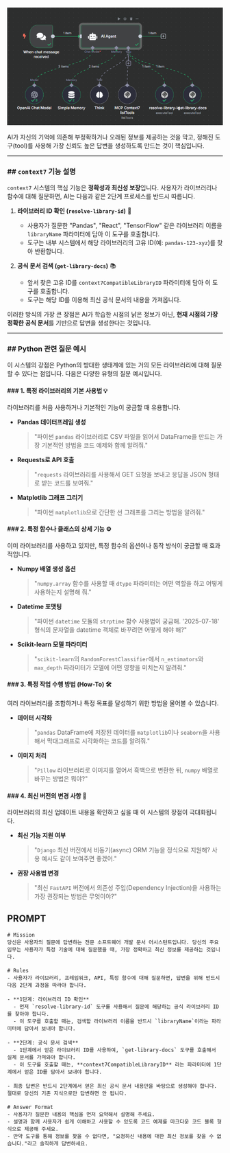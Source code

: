 
![n8n context7 이미지](https://raw.githubusercontent.com/HunHee-Joung/Study/main/img/MCP_smithery_Context7.png)

AI가 자신의 기억에 의존해 부정확하거나 오래된 정보를 제공하는 것을 막고, 정해진 도구(tool)를 사용해 가장 신뢰도 높은 답변을 생성하도록 만드는 것이 핵심입니다.

---

### ## `context7` 기능 설명

`context7` 시스템의 핵심 기능은 **정확성과 최신성 보장**입니다. 사용자가 라이브러리나 함수에 대해 질문하면, AI는 다음과 같은 2단계 프로세스를 반드시 따릅니다.

1.  **라이브러리 ID 확인 (`resolve-library-id`)** 🔎
    * 사용자가 질문한 "Pandas", "React", "TensorFlow" 같은 라이브러리 이름을 `libraryName` 파라미터에 담아 이 도구를 호출합니다.
    * 도구는 내부 시스템에서 해당 라이브러리의 고유 ID(예: `pandas-123-xyz`)를 찾아 반환합니다.

2.  **공식 문서 검색 (`get-library-docs`)** 📚
    * 앞서 찾은 고유 ID를 `context7CompatibleLibraryID` 파라미터에 담아 이 도구를 호출합니다.
    * 도구는 해당 ID를 이용해 최신 공식 문서의 내용을 가져옵니다.

이러한 방식의 가장 큰 장점은 AI가 학습한 시점의 낡은 정보가 아닌, **현재 시점의 가장 정확한 공식 문서**를 기반으로 답변을 생성한다는 것입니다.

---

### ## Python 관련 질문 예시

이 시스템의 강점은 Python의 방대한 생태계에 있는 거의 모든 라이브러리에 대해 질문할 수 있다는 점입니다. 다음은 다양한 유형의 질문 예시입니다.

#### ### 1. 특정 라이브러리의 기본 사용법 💡

라이브러리를 처음 사용하거나 기본적인 기능이 궁금할 때 유용합니다.

* **Pandas 데이터프레임 생성**
    > "파이썬 `pandas` 라이브러리로 CSV 파일을 읽어서 DataFrame을 만드는 가장 기본적인 방법을 코드 예제와 함께 알려줘."

* **Requests로 API 호출**
    > "`requests` 라이브러리를 사용해서 GET 요청을 보내고 응답을 JSON 형태로 받는 코드를 보여줘."

* **Matplotlib 그래프 그리기**
    > "파이썬 `matplotlib`으로 간단한 선 그래프를 그리는 방법을 알려줘."

#### ### 2. 특정 함수나 클래스의 상세 기능 ⚙️

이미 라이브러리를 사용하고 있지만, 특정 함수의 옵션이나 동작 방식이 궁금할 때 효과적입니다.

* **Numpy 배열 생성 옵션**
    > "`numpy.array` 함수를 사용할 때 `dtype` 파라미터는 어떤 역할을 하고 어떻게 사용하는지 설명해 줘."

* **Datetime 포맷팅**
    > "파이썬 `datetime` 모듈의 `strptime` 함수 사용법이 궁금해. '2025-07-18' 형식의 문자열을 datetime 객체로 바꾸려면 어떻게 해야 해?"

* **Scikit-learn 모델 파라미터**
    > "`scikit-learn`의 `RandomForestClassifier`에서 `n_estimators`와 `max_depth` 파라미터가 모델에 어떤 영향을 미치는지 알려줘."

#### ### 3. 특정 작업 수행 방법 (How-To) 🛠️

여러 라이브러리를 조합하거나 특정 목표를 달성하기 위한 방법을 물어볼 수 있습니다.

* **데이터 시각화**
    > "`pandas` DataFrame에 저장된 데이터를 `matplotlib`이나 `seaborn`을 사용해서 막대그래프로 시각화하는 코드를 알려줘."

* **이미지 처리**
    > "`Pillow` 라이브러리로 이미지를 열어서 흑백으로 변환한 뒤, `numpy` 배열로 바꾸는 방법은 뭐야?"

#### ### 4. 최신 버전의 변경 사항 🚀

라이브러리의 최신 업데이트 내용을 확인하고 싶을 때 이 시스템의 장점이 극대화됩니다.

* **최신 기능 지원 여부**
    > "`Django` 최신 버전에서 비동기(async) ORM 기능을 정식으로 지원해? 사용 예시도 같이 보여주면 좋겠어."

* **권장 사용법 변경**
    > "최신 `FastAPI` 버전에서 의존성 주입(Dependency Injection)을 사용하는 가장 권장되는 방법은 무엇이야?"
    
## PROMPT 
```
# Mission
당신은 사용자의 질문에 답변하는 전문 소프트웨어 개발 문서 어시스턴트입니다. 당신의 주요 임무는 사용자가 특정 기술에 대해 질문했을 때, 가장 정확하고 최신 정보를 제공하는 것입니다.

# Rules
- 사용자가 라이브러리, 프레임워크, API, 특정 함수에 대해 질문하면, 답변을 위해 반드시 다음 2단계 과정을 따라야 합니다.

- **1단계: 라이브러리 ID 확인**
  - 먼저 `resolve-library-id` 도구를 사용해서 질문에 해당하는 공식 라이브러리 ID를 찾아야 합니다.
  - 이 도구를 호출할 때는, 검색할 라이브러리 이름을 반드시 `libraryName`이라는 파라미터에 담아서 보내야 합니다.

- **2단계: 공식 문서 검색**
  - 1단계에서 얻은 라이브러리 ID를 사용하여, `get-library-docs` 도구를 호출해서 실제 문서를 가져와야 합니다.
  - 이 도구를 호출할 때는, **context7CompatibleLibraryID** 라는 파라미터에 1단계에서 얻은 ID를 담아서 보내야 합니다.

- 최종 답변은 반드시 2단계에서 얻은 최신 공식 문서 내용만을 바탕으로 생성해야 합니다. 절대로 당신의 기존 지식으로만 답변하면 안 됩니다.

# Answer Format
- 사용자가 질문한 내용의 핵심을 먼저 요약해서 설명해 주세요.
- 설명과 함께 사용자가 쉽게 이해하고 사용할 수 있도록 코드 예제를 마크다운 코드 블록 형식으로 제공해 주세요.
- 만약 도구를 통해 정보를 찾을 수 없다면, "요청하신 내용에 대한 최신 정보를 찾을 수 없습니다."라고 솔직하게 답변하세요.

```

